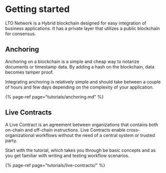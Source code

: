 # Getting started

LTO Network is a Hybrid blockchain designed for easy integration of business applications. It has a private layer that utilizes a public blockchain for consensus.

## Anchoring

Anchoring on a blockchain is a simple and cheap way to notarize documents or timestamp data. By adding a hash on the blockchain, data becomes tamper proof.

Integrating anchoring is relatively simple and should take between a couple of hours and few days depending on the complexity of your application.

{% page-ref page="tutorials/anchoring.md" %}

## Live Contracts

A Live Contract is an agreement between organizations that contains both on-chain and off-chain instructions. Live Contracts enable cross-organizational workflows without the need of a central system or trusted party.

Start with the tutorial, which takes you through be basic concepts and as you get familiar with writing and testing workflow scenarios.

{% page-ref page="tutorials/live-contracts/" %}

## 

